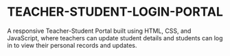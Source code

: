 # TEACHER-STUDENT-LOGIN-PORTAL
A responsive Teacher-Student Portal built using HTML, CSS, and JavaScript, where teachers can update student details and students can log in to view their personal records and updates.
